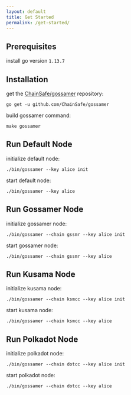 ```yaml
---
layout: default
title: Get Started
permalink: /get-started/
---
```


## Prerequisites

install go version `1.13.7`

## Installation

get the [ChainSafe/gossamer](https://github.com/ChainSafe/gossamer) repository:
```
go get -u github.com/ChainSafe/gossamer
```

build gossamer command:
```
make gossamer
```

## Run Default Node

initialize default node:
```
./bin/gossamer --key alice init
```

start default node:
```
./bin/gossamer --key alice
```

## Run Gossamer Node

initialize gossamer node:
```
./bin/gossamer --chain gssmr --key alice init
```

start gossamer node:
```
./bin/gossamer --chain gssmr --key alice
```

## Run Kusama Node

initialize kusama node:
```
./bin/gossamer --chain ksmcc --key alice init
```

start kusama node:
```
./bin/gossamer --chain ksmcc --key alice
```

## Run Polkadot Node

initialize polkadot node:
```
./bin/gossamer --chain dotcc --key alice init
```

start polkadot node:
```
./bin/gossamer --chain dotcc --key alice
```
